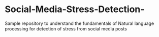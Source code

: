 # Social-Media-Stress-Detection-
Sample repository to understand the fundamentals of Natural language processing for detection of stress from social media posts
